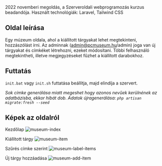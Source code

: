 2022 novemberi megoldás, a Szerveroldali webprogramozás kurzus beadandója.
Használt technológiák: Laravel, Tailwind CSS

## Oldal leírása
Egy múzeum oldala, ahol a kiállított tárgyakat lehet megtekinteni, hozzászólást írni.
Az adminnak (admin@pcmuseum.hu/admin) joga van új tárgyakat és címkéket létrehozni, ezeket módosítani.
Többi felhasználó megtekintheti, illetve megjegyzéseket fűzhet a kiállított darabokhoz.

## Futtatás

```init.bat``` vagy ```init.sh``` futtatása beállítja, majd elindíja a szervert.

_Sok címke generálása miatt megeshet hogy azonos nevűek kerülnének az adatbázisba, ekkor hibát dob. Adatok újragenerálása: ```php artisan migrate:fresh --seed```_

## Képek az oldalról
Kezdőlap
![museum-index](https://github.com/SabianRobi/BackendWebProg-assignment/assets/101527023/369a2c79-e051-40bc-bf3e-1000712cbf6d)

Kiállított tárgy
![museum-item](https://github.com/SabianRobi/BackendWebProg-assignment/assets/101527023/756f79af-41b6-4dda-8767-7e2198f08d91)

Szűrés címke szerint
![museum-label-items](https://github.com/SabianRobi/BackendWebProg-assignment/assets/101527023/4611cfcf-038b-4f55-b218-c6098246ed1f)

Új tárgy hozzáadása
![museum-add-item](https://github.com/SabianRobi/BackendWebProg-assignment/assets/101527023/8b402e8c-1f23-4a55-af24-5c82975d35a1)
